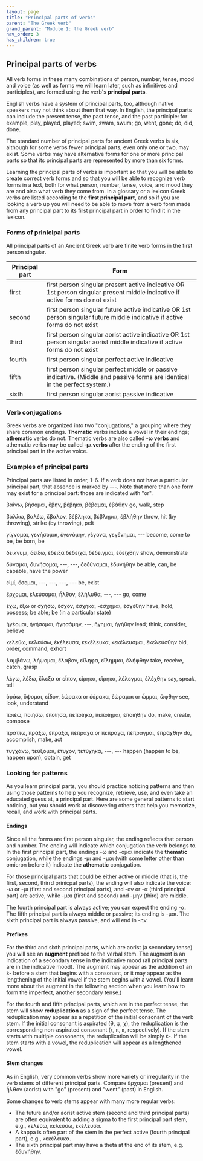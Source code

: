 ```yaml
---
layout: page
title: "Principal parts of verbs"
parent: "The Greek verb"
grand_parent: "Module 1: the Greek verb"
nav_order: 3
has_children: true
---
```



## Principal parts of verbs

All verb forms in these many combinations of person, number, tense, mood and voice (as well as forms we will learn later, such as infinitives and participles), are formed using the verb's **principal parts**. 

English verbs have a system of principal parts, too, although native speakers may not think about them that way. In English, the principal parts can include the present tense, the past tense, and the past participle: for example, play, played, played; swim, swam, swum; go, went, gone; do, did, done. 

The standard number of principal parts for ancient Greek verbs is six, although for some verbs fewer principal parts, even only one or two, may exist. Some verbs may have alternative forms for one or more principal parts so that its principal parts are represented by more than six forms. 

Learning the principal parts of verbs is important so that you will be able to create correct verb forms and so that you will be able to recognize verb forms in a text, both for what person, number, tense, voice, and mood they are and also what verb they come from. In a glossary or a lexicon Greek verbs are listed according to the **first principal part**, and so if you are looking a verb up you will need to be able to move from a verb form made from any principal part to its first principal part in order to find it in the lexicon.

### Forms of prinicipal parts

All principal parts of an Ancient Greek verb are finite verb forms in the first person singular. 

| Principal part | Form |
| --- | --- |
| first	|	first person singular present active indicative OR 1st person singular present middle indicative if active forms do not exist |
| second	|	first person singular future active indicative OR 1st person singular future middle indicative if active forms do not exist |
| third	|	first person singular aorist active indicative OR 1st person singular aorist middle indicative if active forms do not exist |
| fourth	|	first person singular perfect active indicative |
| fifth	|	first person singular perfect middle or passive indicative. (Middle and passive forms are identical in the perfect system.) |
| sixth	|	first person singular aorist passive indicative |

### Verb conjugations

Greek verbs are organized into two "conjugations," a grouping where they share common endings.  **Thematic** verbs include a vowel in their endings; **athematic** verbs do not. Thematic verbs are also called **-ω verbs** and athematic verbs may be called **-μι verbs** after the ending of the first principal part in the active voice.

### Examples of principal parts

Principal parts are listed in order, 1–6. If a verb does not have a particular principal part, that absence is marked by ---. Note that more than one form may exist for a principal part: those are indicated with "or".

βαίνω, βήσομαι, ἔβην, βέβηκα, βέβαμαι, ἐβάθην go, walk, step

βάλλω, βαλέω, ἔβαλον, βέβληκα, βέβλημαι, ἐβλήθην throw, hit (by throwing), strike (by throwing), pelt

γίγνομαι, γενήσομαι, ἐγενόμην, γέγονα, γεγένημαι, --- become, come to be, be born, be

δείκνυμι, δείξω, ἔδειξα δέδειχα, δέδειγμαι, ἐδείχθην show, demonstrate

δύναμαι, δυνήσομαι, ---, ---, δεδύναμαι, ἐδυνήθην be able, can, be capable, have the power

εἰμί, ἔσομαι, ---, ---, ---, --- be, exist

ἔρχομαι, ἐλεύσομαι, ἦλθον, ἐλήλυθα, ---, --- go, come

ἔχω, ἕξω or σχήσω, ἔσχον, ἔσχηκα, -έσχημαι, ἐσχέθην have, hold, possess; be able; be (in a particular state)

ἡγέομαι, ἡγήσομαι, ἡγησάμην, ---, ἥγημαι, ἡγήθην lead; think, consider, believe

κελεύω, κελεύσω, ἐκέλευσα, κεκέλευκα, κεκέλευσμαι, ἐκελεύσθην bid, order, command, exhort 

λαμβάνω, λήψομαι, ἔλαβον, εἴληφα, εἴλημμαι, ἐλήφθην take, receive, catch, grasp

λέγω, λέξω, ἔλεξα or εἶπον, εἴρηκα, εἴρηκα, λέλεγμαι, ἐλέχθην say, speak, tell

ὁράω, ὄψομαι, εἶδον, ἑώρακα or ἑόρακα, ἑώραμαι or ὦμμαι, ὤφθην see, look, understand

ποιέω, ποιήσω, ἐποίησα, πεποίηκα, πεποίημαι, ἐποιήθην do, make, create, compose

πράττω, πράξω, ἔπραξα, πέπραχα or πέπραγα, πέπραγμαι, ἐπράχθην do, accomplish, make, act

τυγχάνω, τεύξομαι, ἔτυχον, τετύχηκα, ---, --- happen (happen to be, happen upon), obtain, get



### Looking for patterns

As you learn principal parts, you should practice noticing patterns and then using those patterns to help you recognize, retrieve, use, and even take an educated guess at, a principal part. Here are some general patterns to start noticing, but you should work at discovering others that help you memorize, recall, and work with principal parts.


#### Endings

Since all the forms are first person singular, the ending reflects that person and number. The ending will indicate which conjugation the verb belongs to. In the first principal part, the endings -ω and -ομαι indicate the **thematic** conjugation, while the endings -μι and -μαι (with some letter other than omicron before it) indicate the **athematic** conjugation. 

For those principal parts that could be either active or middle (that is, the first, second, thirrd prinicpal parts), the ending will also indicate the voice: -ω or -μι (first and second principal parts), and -ον or -α (third principal part) are active, while -μαι (first and second) and -μην (third) are middle. 

The fourth principal part is always active; you can expect the ending -α. 
The fifth principal part is always middle or passive; its ending is -μαι. 
The sixth principal part is always passive, and will end in -ην.  

#### Prefixes

For the third and sixth principal parts, which are aorist (a secondary tense) you will see an **augment** prefixed to the verbal stem. The augment is an indication of a secondary tense in the indicative mood (all principal parts are in the indicative mood). The augment may appear as the addition of an ἐ- before a stem that begins with a consonant, or it may appear as the lengthening of the initial vowel if the stem begins with a vowel.  (You'll learn more about the augment in the following section when you learn how to form the imperfect, another secondary tense.)

For the fourth and fifth principal parts, which are in the perfect tense, the stem will show **reduplication** as a sign of the perfect tense. The reduplication may appear as a repetition of the initial consonant of the verb stem. If the initial consonant is aspirated (θ, φ, χ), the reduplication is the corresponding non-aspirated consonant (τ, π, κ, respectively). If the stem starts with multiple consonants, the reduplication will be simply ἐ-. If the stem starts with a vowel, the reduplication will appear as a lengthened vowel.

#### Stem changes

As in English, very common verbs show more variety or irregularity in the verb stems of different principal parts. Compare ἔρχομαι (present) and ἦλθον (aorist) with "go" (present) and "went" (past) in English.

Some changes to verb stems appear with many more regular verbs: 

- The future and/or aorist active stem (second and third principal parts) are often equivalent to adding a sigma to the first principal part stem, e.g., κελεύω, κελεύσω, ἐκέλευσα. 
- A kappa is often part of the stem in the perfect active (fourth principal part), e.g., κεκέλευκα. 
- The sixth principal part may have a theta at the end of its stem, e.g. ἐδυνήθην.

